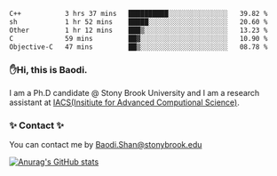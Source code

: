 <!--START_SECTION:waka-->

```txt
C++           3 hrs 37 mins   ██████████░░░░░░░░░░░░░░░   39.82 %
sh            1 hr 52 mins    █████░░░░░░░░░░░░░░░░░░░░   20.60 %
Other         1 hr 12 mins    ███▒░░░░░░░░░░░░░░░░░░░░░   13.23 %
C             59 mins         ██▓░░░░░░░░░░░░░░░░░░░░░░   10.90 %
Objective-C   47 mins         ██▒░░░░░░░░░░░░░░░░░░░░░░   08.78 %
```

<!--END_SECTION:waka-->

### ✋Hi, this is Baodi. 

I am a Ph.D candidate @ Stony Brook University and I am a research assistant at [IACS(Insitiute for Advanced Computional Science)](https://iacs.stonybrook.edu/).

### ✨ Contact ✨

You can contact me by [Baodi.Shan@stonybrook.edu](mailto:Baodi.Shan@stonybrook.edu)

[![Anurag's GitHub stats](https://github-readme-stats.vercel.app/api?username=lwshanbd&theme=jolly&show_icons=true&count_private=true&include_all_commits=true)](https://github.com/anuraghazra/github-readme-stats)



<!--
**lwshanbd/lwshanbd** is a ✨ _special_ ✨ repository because its `README.md` (this file) appears on your GitHub profile.

Here are some ideas to get you started:

- 🔭 I’m currently working on ...
- 🌱 I’m currently learning ...
- 👯 I’m looking to collaborate on ...
- 🤔 I’m looking for help with ...
- 💬 Ask me about ...
- 📫 How to reach me: ...
- 😄 Pronouns: ...
- ⚡ Fun fact: ...
-->
